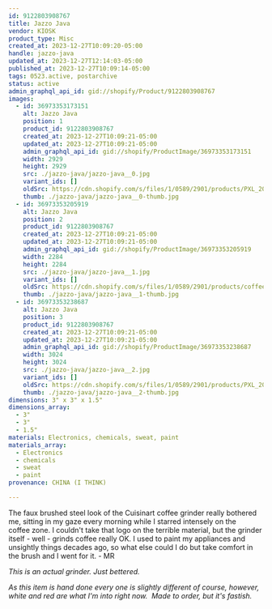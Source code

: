 ```yaml
---
id: 9122803908767
title: Jazzo Java
vendor: KIOSK
product_type: Misc
created_at: 2023-12-27T10:09:20-05:00
handle: jazzo-java
updated_at: 2023-12-27T12:14:03-05:00
published_at: 2023-12-27T10:09:14-05:00
tags: 0523.active, postarchive
status: active
admin_graphql_api_id: gid://shopify/Product/9122803908767
images:
  - id: 36973353173151
    alt: Jazzo Java
    position: 1
    product_id: 9122803908767
    created_at: 2023-12-27T10:09:21-05:00
    updated_at: 2023-12-27T10:09:21-05:00
    admin_graphql_api_id: gid://shopify/ProductImage/36973353173151
    width: 2929
    height: 2929
    src: ./jazzo-java/jazzo-java__0.jpg
    variant_ids: []
    oldSrc: https://cdn.shopify.com/s/files/1/0589/2901/products/PXL_20221209_134546187.jpg?v=1703689760
    thumb: ./jazzo-java/jazzo-java__0-thumb.jpg
  - id: 36973353205919
    alt: Jazzo Java
    position: 2
    product_id: 9122803908767
    created_at: 2023-12-27T10:09:21-05:00
    updated_at: 2023-12-27T10:09:21-05:00
    admin_graphql_api_id: gid://shopify/ProductImage/36973353205919
    width: 2284
    height: 2284
    src: ./jazzo-java/jazzo-java__1.jpg
    variant_ids: []
    oldSrc: https://cdn.shopify.com/s/files/1/0589/2901/products/coffeegedit.jpg?v=1703689761
    thumb: ./jazzo-java/jazzo-java__1-thumb.jpg
  - id: 36973353238687
    alt: Jazzo Java
    position: 3
    product_id: 9122803908767
    created_at: 2023-12-27T10:09:21-05:00
    updated_at: 2023-12-27T10:09:21-05:00
    admin_graphql_api_id: gid://shopify/ProductImage/36973353238687
    width: 3024
    height: 3024
    src: ./jazzo-java/jazzo-java__2.jpg
    variant_ids: []
    oldSrc: https://cdn.shopify.com/s/files/1/0589/2901/products/PXL_20221209_213410435.jpg?v=1703689761
    thumb: ./jazzo-java/jazzo-java__2-thumb.jpg
dimensions: 3" x 3" x 1.5"
dimensions_array:
  - 3"
  - 3"
  - 1.5"
materials: Electronics, chemicals, sweat, paint
materials_array:
  - Electronics
  - chemicals
  - sweat
  - paint
provenance: CHINA (I THINK)

---
```


The faux brushed steel look of the Cuisinart coffee grinder really bothered me, sitting in my gaze every morning while I starred intensely on the coffee zone. I couldn't take that logo on the terrible material, but the grinder itself - well - grinds coffee really OK. I used to paint my appliances and unsightly things decades ago, so what else could I do but take comfort in the brush and I went for it. - MR

_This is an actual grinder. Just bettered._  
  
_As this item is hand done every one is slightly different of course, however, white and red are what I'm into right now.  Made to order, but it's fastish._